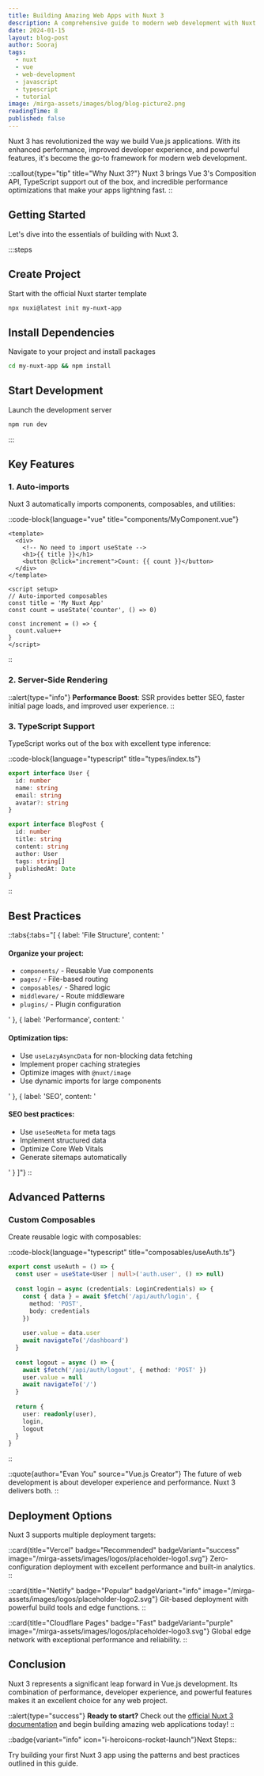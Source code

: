 ```yaml
---
title: Building Amazing Web Apps with Nuxt 3
description: A comprehensive guide to modern web development with Nuxt 3, from setup to deployment
date: 2024-01-15
layout: blog-post
author: Sooraj
tags:
  - nuxt
  - vue
  - web-development
  - javascript
  - typescript
  - tutorial
image: /mirga-assets/images/blog/blog-picture2.png
readingTime: 8
published: false
---
```


Nuxt 3 has revolutionized the way we build Vue.js applications. With its enhanced performance, improved developer experience, and powerful features, it's become the go-to framework for modern web development.

::callout{type="tip" title="Why Nuxt 3?"}
Nuxt 3 brings Vue 3's Composition API, TypeScript support out of the box, and incredible performance optimizations that make your apps lightning fast.
::

## Getting Started

Let's dive into the essentials of building with Nuxt 3.

:::steps
## Create Project
Start with the official Nuxt starter template
```bash
npx nuxi@latest init my-nuxt-app
```

## Install Dependencies  
Navigate to your project and install packages
```bash
cd my-nuxt-app && npm install
```

## Start Development
Launch the development server
```bash
npm run dev
```
:::

## Key Features

### 1. Auto-imports

Nuxt 3 automatically imports components, composables, and utilities:

::code-block{language="vue" title="components/MyComponent.vue"}
```vue
<template>
  <div>
    <!-- No need to import useState -->
    <h1>{{ title }}</h1>
    <button @click="increment">Count: {{ count }}</button>
  </div>
</template>

<script setup>
// Auto-imported composables
const title = 'My Nuxt App'
const count = useState('counter', () => 0)

const increment = () => {
  count.value++
}
</script>
```
::

### 2. Server-Side Rendering

::alert{type="info"}
**Performance Boost**: SSR provides better SEO, faster initial page loads, and improved user experience.
::

### 3. TypeScript Support

TypeScript works out of the box with excellent type inference:

::code-block{language="typescript" title="types/index.ts"}
```typescript
export interface User {
  id: number
  name: string
  email: string
  avatar?: string
}

export interface BlogPost {
  id: number
  title: string
  content: string
  author: User
  tags: string[]
  publishedAt: Date
}
```
::

## Best Practices

::tabs{:tabs="[
  {
    label: 'File Structure',
    content: '<h4>Organize your project:</h4><ul><li><code>components/</code> - Reusable Vue components</li><li><code>pages/</code> - File-based routing</li><li><code>composables/</code> - Shared logic</li><li><code>middleware/</code> - Route middleware</li><li><code>plugins/</code> - Plugin configuration</li></ul>'
  },
  {
    label: 'Performance',
    content: '<h4>Optimization tips:</h4><ul><li>Use <code>useLazyAsyncData</code> for non-blocking data fetching</li><li>Implement proper caching strategies</li><li>Optimize images with <code>@nuxt/image</code></li><li>Use dynamic imports for large components</li></ul>'
  },
  {
    label: 'SEO',
    content: '<h4>SEO best practices:</h4><ul><li>Use <code>useSeoMeta</code> for meta tags</li><li>Implement structured data</li><li>Optimize Core Web Vitals</li><li>Generate sitemaps automatically</li></ul>'
  }
]"}
::

## Advanced Patterns

### Custom Composables

Create reusable logic with composables:

::code-block{language="typescript" title="composables/useAuth.ts"}
```typescript
export const useAuth = () => {
  const user = useState<User | null>('auth.user', () => null)
  
  const login = async (credentials: LoginCredentials) => {
    const { data } = await $fetch('/api/auth/login', {
      method: 'POST',
      body: credentials
    })
    
    user.value = data.user
    await navigateTo('/dashboard')
  }
  
  const logout = async () => {
    await $fetch('/api/auth/logout', { method: 'POST' })
    user.value = null
    await navigateTo('/')
  }
  
  return {
    user: readonly(user),
    login,
    logout
  }
}
```
::

::quote{author="Evan You" source="Vue.js Creator"}
The future of web development is about developer experience and performance. Nuxt 3 delivers both.
::

## Deployment Options

Nuxt 3 supports multiple deployment targets:

::card{title="Vercel" badge="Recommended" badgeVariant="success" image="/mirga-assets/images/logos/placeholder-logo1.svg"}
Zero-configuration deployment with excellent performance and built-in analytics.
::

::card{title="Netlify" badge="Popular" badgeVariant="info" image="/mirga-assets/images/logos/placeholder-logo2.svg"}
Git-based deployment with powerful build tools and edge functions.
::

::card{title="Cloudflare Pages" badge="Fast" badgeVariant="purple" image="/mirga-assets/images/logos/placeholder-logo3.svg"}
Global edge network with exceptional performance and reliability.
::

## Conclusion

Nuxt 3 represents a significant leap forward in Vue.js development. Its combination of performance, developer experience, and powerful features makes it an excellent choice for any web project.

::alert{type="success"}
**Ready to start?** Check out the [official Nuxt 3 documentation](https://nuxt.com) and begin building amazing web applications today!
::

::badge{variant="info" icon="i-heroicons-rocket-launch"}Next Steps::

Try building your first Nuxt 3 app using the patterns and best practices outlined in this guide.